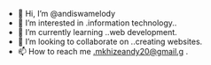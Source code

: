 - 👋 Hi, I’m @andiswamelody
- 👀 I’m interested in .information technology..
- 🌱 I’m currently learning ..web development.
- 💞️ I’m looking to collaborate on ..creating  websites.
- 📫 How to reach me .mkhizeandy20@gmail.g .

<!---
andiswamelody/andiswamelody is a ✨ special ✨ repository because its `README.md` (this file) appears on your GitHub profile.
You can click the Preview link to take a look at your changes.
--->
